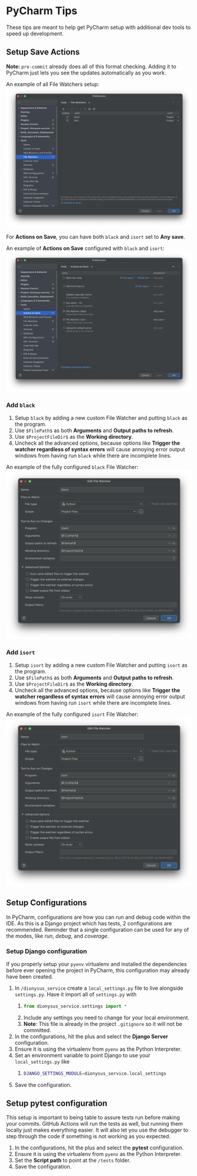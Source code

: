 # PyCharm Tips
These tips are meant to help get PyCharm setup with additional dev tools to speed up development.

## Setup Save Actions
**Note:** `pre-commit` already does all of this format checking. Adding it to PyCharm just lets you see the updates automatically as you work.

An example of all File Watchers setup:
![File Watchers list with black and isort](/docs/assets/file_watcher_list.png)

For **Actions on Save**, you can have both `black` and `isort` set to **Any save**.

An example of **Actions on Save** configured with `black` and `isort`:
![Actions on Save with black and isort](/docs/assets/actions_on_save.png)

### Add `black`
1. Setup `black` by adding a new custom File Watcher and putting `black` as the program.
2. Use `$FilePath$` as both **Arguments** and **Output paths to refresh**.
3. Use `$ProjectFileDir$` as the **Working directory**.
4. Uncheck all the advanced options, because options like **Trigger the watcher regardless of syntax errors** will cause annoying error output windows from having run `black` while there are incomplete lines.

An example of the fully configured `black` File Watcher:
![Black File Watcher fully configured](/docs/assets/file_watcher_black.png)

### Add `isort`
1. Setup `isort` by adding a new custom File Watcher and putting `isort` as the program.
2. Use `$FilePath$` as both **Arguments** and **Output paths to refresh**.
3. Use `$ProjectFileDir$` as the **Working directory**.
4. Uncheck all the advanced options, because options like **Trigger the watcher regardless of syntax errors** will cause annoying error output windows from having run `isort` while there are incomplete lines.

An example of the fully configured `isort` File Watcher:
![Isort File Watcher fully configured](/docs/assets/file_watcher_isort.png)

## Setup Configurations
In PyCharm, configurations are how you can run and debug code within the IDE. As this is a Django project which has tests, 2 configurations are recommended. Reminder that a single configuration can be used for any of the modes, like _run_, _debug_, and _coverage_.

### Setup Django configuration
If you properly setup your `pyenv` virtualenv and installed the dependencies before ever opening the project in PyCharm, this configuration may already have been created.

1. In `/dionysus_service` create a `local_settings.py` file to live alongside `settings.py`. Have it import all of `settings.py` with
   1. ```python
      from dionysus_service.settings import *
      ```
   2. Include any settings you need to change for your local environment.
   3. **Note**: This file is already in the project `.gitignore` so it will not be committed.
2. In the configurations, hit the plus and select the **Django Server** configuration.
3. Ensure it is using the virtualenv from `pyenv` as the Python Interpreter.
4. Set an environment variable to point Django to use your `local_settings.py` like
   1. ```bash
      DJANGO_SETTINGS_MODULE=dionysus_service.local_settings
      ```
5. Save the configuration.

## Setup pytest configuration
This setup is important to being table to assure tests run before making your commits. GitHub Actions will run the tests as well, but running them locally just makes everything easier. It will also let you use the debugger to step through the code if something is not working as you expected.

1. In the configurations, hit the plus and select the **pytest** configuration.
2. Ensure it is using the virtualenv from `pyenv` as the Python Interpreter.
3. Set the **Script path** to point at the `/tests` folder.
4. Save the configuration.
